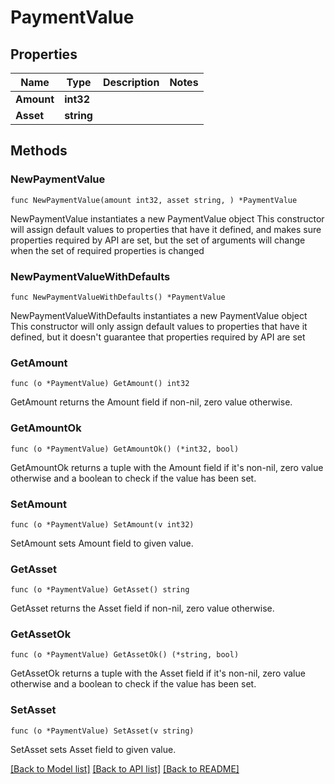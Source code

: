 # PaymentValue

## Properties

Name | Type | Description | Notes
------------ | ------------- | ------------- | -------------
**Amount** | **int32** |  | 
**Asset** | **string** |  | 

## Methods

### NewPaymentValue

`func NewPaymentValue(amount int32, asset string, ) *PaymentValue`

NewPaymentValue instantiates a new PaymentValue object
This constructor will assign default values to properties that have it defined,
and makes sure properties required by API are set, but the set of arguments
will change when the set of required properties is changed

### NewPaymentValueWithDefaults

`func NewPaymentValueWithDefaults() *PaymentValue`

NewPaymentValueWithDefaults instantiates a new PaymentValue object
This constructor will only assign default values to properties that have it defined,
but it doesn't guarantee that properties required by API are set

### GetAmount

`func (o *PaymentValue) GetAmount() int32`

GetAmount returns the Amount field if non-nil, zero value otherwise.

### GetAmountOk

`func (o *PaymentValue) GetAmountOk() (*int32, bool)`

GetAmountOk returns a tuple with the Amount field if it's non-nil, zero value otherwise
and a boolean to check if the value has been set.

### SetAmount

`func (o *PaymentValue) SetAmount(v int32)`

SetAmount sets Amount field to given value.


### GetAsset

`func (o *PaymentValue) GetAsset() string`

GetAsset returns the Asset field if non-nil, zero value otherwise.

### GetAssetOk

`func (o *PaymentValue) GetAssetOk() (*string, bool)`

GetAssetOk returns a tuple with the Asset field if it's non-nil, zero value otherwise
and a boolean to check if the value has been set.

### SetAsset

`func (o *PaymentValue) SetAsset(v string)`

SetAsset sets Asset field to given value.



[[Back to Model list]](../README.md#documentation-for-models) [[Back to API list]](../README.md#documentation-for-api-endpoints) [[Back to README]](../README.md)


